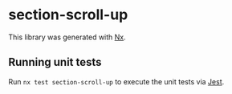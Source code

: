 # section-scroll-up

This library was generated with [Nx](https://nx.dev).

## Running unit tests

Run `nx test section-scroll-up` to execute the unit tests via [Jest](https://jestjs.io).
